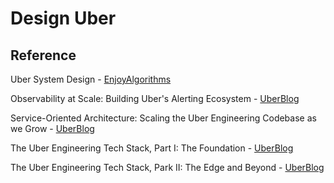# Design Uber

## Reference

Uber System Design - [EnjoyAlgorithms](https://www.enjoyalgorithms.com/blog/design-uber)

Observability at Scale: Building Uber's Alerting Ecosystem - [UberBlog](https://www.uber.com/en-CA/blog/observability-at-scale)

Service-Oriented Architecture: Scaling the Uber Engineering Codebase as we Grow - [UberBlog](https://www.uber.com/en-CA/blog/service-oriented-architecture)

The Uber Engineering Tech Stack, Part I: The Foundation - [UberBlog](https://www.uber.com/en-CA/blog/tech-stack-part-one-foundation)

The Uber Engineering Tech Stack, Park II: The Edge and Beyond - [UberBlog](https://www.uber.com/en-CA/blog/uber-tech-stack-part-two)
